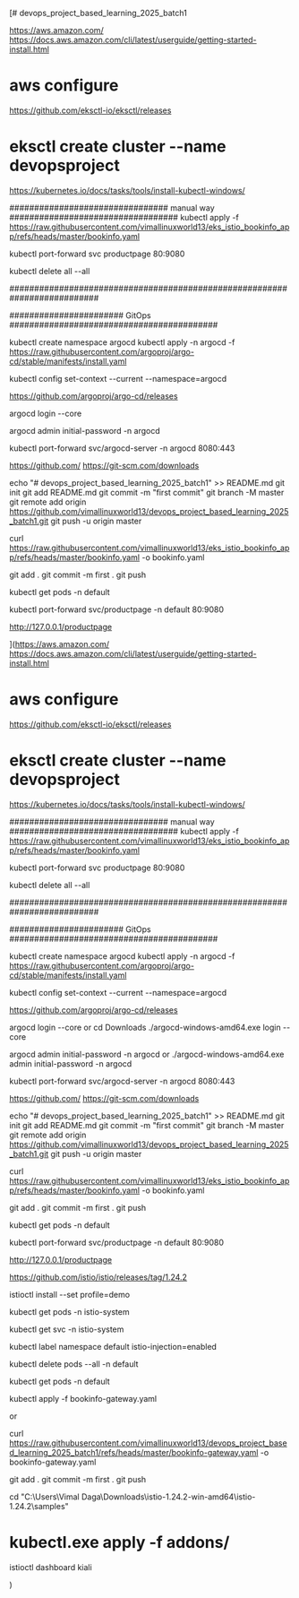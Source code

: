 [# devops_project_based_learning_2025_batch1

https://aws.amazon.com/
https://docs.aws.amazon.com/cli/latest/userguide/getting-started-install.html

# aws configure

https://github.com/eksctl-io/eksctl/releases

# eksctl create cluster --name devopsproject

https://kubernetes.io/docs/tasks/tools/install-kubectl-windows/


################################ manual way ##################################
kubectl apply -f https://raw.githubusercontent.com/vimallinuxworld13/eks_istio_bookinfo_app/refs/heads/master/bookinfo.yaml

kubectl port-forward   svc  productpage  80:9080

kubectl delete all --all

##########################################################################


####################### GitOps ##########################################

kubectl create namespace argocd
kubectl apply -n argocd -f https://raw.githubusercontent.com/argoproj/argo-cd/stable/manifests/install.yaml



kubectl config set-context --current --namespace=argocd


https://github.com/argoproj/argo-cd/releases

argocd login --core

argocd admin initial-password -n argocd


kubectl port-forward svc/argocd-server -n argocd 8080:443



https://github.com/
https://git-scm.com/downloads

echo "# devops_project_based_learning_2025_batch1" >> README.md
git init
git add README.md
git commit -m "first commit"
git branch -M master
git remote add origin https://github.com/vimallinuxworld13/devops_project_based_learning_2025_batch1.git
git push -u origin master


curl https://raw.githubusercontent.com/vimallinuxworld13/eks_istio_bookinfo_app/refs/heads/master/bookinfo.yaml  -o bookinfo.yaml



git add .
git commit -m first .
git push


kubectl get pods -n default

kubectl port-forward  svc/productpage  -n default  80:9080


http://127.0.0.1/productpage












](https://aws.amazon.com/
https://docs.aws.amazon.com/cli/latest/userguide/getting-started-install.html

# aws configure

https://github.com/eksctl-io/eksctl/releases

# eksctl create cluster --name devopsproject

https://kubernetes.io/docs/tasks/tools/install-kubectl-windows/


################################ manual way ##################################
kubectl apply -f https://raw.githubusercontent.com/vimallinuxworld13/eks_istio_bookinfo_app/refs/heads/master/bookinfo.yaml

kubectl port-forward   svc  productpage  80:9080

kubectl delete all --all

##########################################################################


####################### GitOps ##########################################

kubectl create namespace argocd
kubectl apply -n argocd -f https://raw.githubusercontent.com/argoproj/argo-cd/stable/manifests/install.yaml



kubectl config set-context --current --namespace=argocd


https://github.com/argoproj/argo-cd/releases

argocd login --core
or
cd Downloads
./argocd-windows-amd64.exe  login --core



argocd admin initial-password -n argocd
or
./argocd-windows-amd64.exe admin initial-password -n argocd


kubectl port-forward svc/argocd-server -n argocd 8080:443



https://github.com/
https://git-scm.com/downloads

echo "# devops_project_based_learning_2025_batch1" >> README.md
git init
git add README.md
git commit -m "first commit"
git branch -M master
git remote add origin https://github.com/vimallinuxworld13/devops_project_based_learning_2025_batch1.git
git push -u origin master


curl https://raw.githubusercontent.com/vimallinuxworld13/eks_istio_bookinfo_app/refs/heads/master/bookinfo.yaml  -o bookinfo.yaml



git add .
git commit -m first .
git push


kubectl get pods -n default

kubectl port-forward  svc/productpage  -n default  80:9080


http://127.0.0.1/productpage








https://github.com/istio/istio/releases/tag/1.24.2


istioctl  install --set profile=demo


kubectl get pods -n istio-system

kubectl get svc  -n istio-system

kubectl label namespace default  istio-injection=enabled



kubectl delete pods  --all -n default


kubectl get pods -n default






kubectl apply -f bookinfo-gateway.yaml

or

curl https://raw.githubusercontent.com/vimallinuxworld13/devops_project_based_learning_2025_batch1/refs/heads/master/bookinfo-gateway.yaml -o bookinfo-gateway.yaml

git add .
git commit -m first .
git push



cd "C:\Users\Vimal Daga\Downloads\istio-1.24.2-win-amd64\istio-1.24.2\samples"

# kubectl.exe  apply -f addons/

istioctl  dashboard kiali














)
